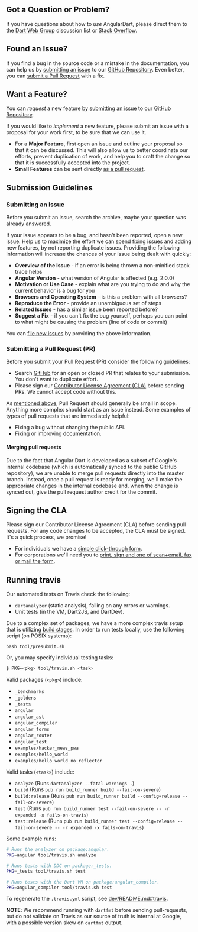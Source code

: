 ## <a name="question"></a> Got a Question or Problem?

If you have questions about how to *use* AngularDart, please direct them to the
[Dart Web Group][web-group] discussion list or [Stack Overflow][stack-overflow].

## <a name="issue"></a> Found an Issue?

If you find a bug in the source code or a mistake in the documentation, you can
help us by [submitting an issue](#submit-issue) to our [GitHub
Repository][github]. Even better, you can [submit a Pull Request](#submit-pr)
with a fix.

## <a name="feature"></a> Want a Feature?

You can *request* a new feature by [submitting an issue](#submit-issue) to our
[GitHub Repository][github].

If you would like to *implement* a new feature, please submit an issue with a
proposal for your work first, to be sure that we can use it.

*   For a **Major Feature**, first open an issue and outline your proposal so
    that it can be discussed. This will also allow us to better coordinate our
    efforts, prevent duplication of work, and help you to craft the change so
    that it is successfully accepted into the project.
*   **Small Features** can be sent directly [as a pull request](#submit-pr).

## <a name="submit"></a> Submission Guidelines

### <a name="submit-issue"></a> Submitting an Issue

Before you submit an issue, search the archive, maybe your question was already
answered.

If your issue appears to be a bug, and hasn't been reported, open a new issue.
Help us to maximize the effort we can spend fixing issues and adding new
features, by not reporting duplicate issues. Providing the following information
will increase the chances of your issue being dealt with quickly:

*   **Overview of the Issue** - if an error is being thrown a non-minified stack
    trace helps
*   **Angular Version** - what version of Angular is affected (e.g. 2.0.0)
*   **Motivation or Use Case** - explain what are you trying to do and why the
    current behavior is a bug for you
*   **Browsers and Operating System** - is this a problem with all browsers?
*   **Reproduce the Error** - provide an unambiguous set of steps
*   **Related Issues** - has a similar issue been reported before?
*   **Suggest a Fix** - if you can't fix the bug yourself, perhaps you can point
    to what might be causing the problem (line of code or commit)

You can [file new issues][github-new-issue] by providing the above information.

### <a name="submit-pr"></a> Submitting a Pull Request (PR)

Before you submit your Pull Request (PR) consider the following guidelines:

*   Search [GitHub][github-pulls] for an open or closed PR that relates to your
    submission. You don't want to duplicate effort.
*   Please sign our [Contributor License Agreement (CLA)](#cla) before sending
    PRs. We cannot accept code without this.

As [mentioned above](#feature), Pull Request should generally be small in scope.
Anything more complex should start as an issue instead. Some examples of types
of pull requests that are immediately helpful:

*   Fixing a bug without changing the public API.
*   Fixing or improving documentation.

#### Merging pull requests

Due to the fact that Angular Dart is developed as a subset of Google's internal
codebase (which is automatically synced to the public GitHub repository), we are
unable to merge pull requests directly into the master branch. Instead, once a
pull request is ready for merging, we'll make the appropriate changes in the
internal codebase and, when the change is synced out, give the pull request
author credit for the commit.

## <a name="cla"></a> Signing the CLA

Please sign our Contributor License Agreement (CLA) before sending pull
requests. For any code changes to be accepted, the CLA must be signed. It's a
quick process, we promise!

*   For individuals we have a [simple click-through form][individual-cla].
*   For corporations we'll need you to [print, sign and one of scan+email, fax
    or mail the form][corporate-cla].

[web-group]: https://groups.google.com/a/dartlang.org/forum/#!forum/web
[corporate-cla]: http://code.google.com/legal/corporate-cla-v1.0.html
[github]: https://github.com/dart-lang/angular
[github-new-issue]: https://github.com/dart-lang/angular/issues/new
[github-pulls]: https://github.com/dart-lang/angular/pulls
[individual-cla]: http://code.google.com/legal/individual-cla-v1.0.html
[stack-overflow]: https://stackoverflow.com/questions/tagged/angular-dart

## Running travis

Our automated tests on Travis check the following:

* `dartanalyzer` (static analysis), failing on any errors or warnings.
* Unit tests (in the VM, Dart2JS, and DartDev).

Due to a complex set of packages, we have a more complex travis setup that is
utilizing [build stages](https://docs.travis-ci.com/user/build-stages/). In
order to run tests locally, use the following script (on POSIX systems):

``bash
tool/presubmit.sh
``

Or, you may specify individual testing tasks:

```bash
$ PKG=<pkg> tool/travis.sh <task>
```

Valid packages (`<pkg>`) include:

* `_benchmarks`
* `_goldens`
* `_tests`
* `angular`
* `angular_ast`
* `angular_compiler`
* `angular_forms`
* `angular_router`
* `angular_test`
* `examples/hacker_news_pwa`
* `examples/hello_world`
* `examples/hello_world_no_reflector`

Valid tasks (`<task>`) include:

* `analyze` (Runs `dartanalyzer --fatal-warnings .`)
* `build` (Runs `pub run build_runner build --fail-on-severe`)
* `build:release` (Runs `pub run build_runner build --config=release --fail-on-severe`)
* `test` (Runs `pub run build_runner test --fail-on-severe -- -r expanded -x fails-on-travis`)
* `test:release` (Runs `pub run build_runner test --config=release --fail-on-severe -- -r expanded -x fails-on-travis`)

Some example runs:

```bash
# Runs the analyzer on package:angular.
PKG=angular tool/travis.sh analyze

# Runs tests with DDC on package:_tests.
PKG=_tests tool/travis.sh test

# Runs tests with the Dart VM on package:angular_compiler.
PKG=angular_compiler tool/travis.sh test
```

To regenerate the `.travis.yml` script, see [dev/README.md#travis](dev/README.md#travis).

**NOTE**: We recommend running with `dartfmt` before sending pull-requests, but
do not validate on Travis as our source of truth is internal at Google, with a
possible version skew on `dartfmt` output.
